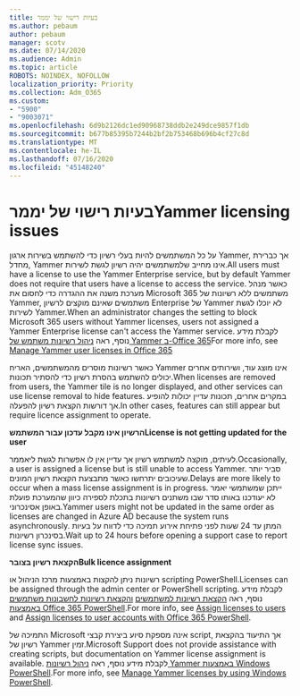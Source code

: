 ```yaml
---
title: בעיות רישוי של יממר
ms.author: pebaum
author: pebaum
manager: scotv
ms.date: 07/14/2020
ms.audience: Admin
ms.topic: article
ROBOTS: NOINDEX, NOFOLLOW
localization_priority: Priority
ms.collection: Adm_O365
ms.custom:
- "5900"
- "9003071"
ms.openlocfilehash: 6d9b2126dc1ed90968738ddb2e249dce9857f1db
ms.sourcegitcommit: b677b85395b7244b2bf2b753468b696b4cf27c8d
ms.translationtype: MT
ms.contentlocale: he-IL
ms.lasthandoff: 07/16/2020
ms.locfileid: "45148240"
---
```

# <a name="yammer-licensing-issues"></a><span data-ttu-id="60d7c-102">בעיות רישוי של יממר</span><span class="sxs-lookup"><span data-stu-id="60d7c-102">Yammer licensing issues</span></span>

<span data-ttu-id="60d7c-103">על כל המשתמשים להיות בעלי רשיון כדי להשתמש בשירות ארגון Yammer, אך כברירת מחדל, Yammer אינו מחייב שלמשתמשים יהיה רשיון לגשת לשירות.</span><span class="sxs-lookup"><span data-stu-id="60d7c-103">All users must have a license to use the Yammer Enterprise service, but by default Yammer does not require that users have a license to access the service.</span></span> <span data-ttu-id="60d7c-104">כאשר מנהל מערכת משנה את ההגדרה כדי לחסום את Microsoft 365 משתמשים ללא רשיונות של Yammer, משתמשים שאינם מוקצים לרשיון Enterprise של Yammer לא יוכלו לגשת לשירות Yammer.</span><span class="sxs-lookup"><span data-stu-id="60d7c-104">When an administrator changes the setting to block Microsoft 365 users without Yammer licenses, users not assigned a Yammer Enterprise license can't access the Yammer service.</span></span> <span data-ttu-id="60d7c-105">לקבלת מידע נוסף, ראה [ניהול רשיונות משתמש של Yammer ב-Office 365](https://docs.microsoft.com/yammer/manage-yammer-users/manage-yammer-licenses-in-office-365)</span><span class="sxs-lookup"><span data-stu-id="60d7c-105">For more info, see [Manage Yammer user licenses in Office 365](https://docs.microsoft.com/yammer/manage-yammer-users/manage-yammer-licenses-in-office-365)</span></span> 

<span data-ttu-id="60d7c-106">כאשר רשיונות מוסרים מהמשתמשים, האריח Yammer אינו מוצג עוד, ושירותים אחרים יכולים להשתמש בהסרת רשיון כדי להסתיר תכונות.</span><span class="sxs-lookup"><span data-stu-id="60d7c-106">When licenses are removed from users, the Yammer tile is no longer displayed, and other services can use license removal to hide features.</span></span> <span data-ttu-id="60d7c-107">במקרים אחרים, תכונות עדיין יכולות להופיע אך דורשות הקצאת רשיון להפעלה.</span><span class="sxs-lookup"><span data-stu-id="60d7c-107">In other cases, features can still appear but require licence assignment to operate.</span></span>  

<span data-ttu-id="60d7c-108">**הרשיון אינו מקבל עדכון עבור המשתמש**</span><span class="sxs-lookup"><span data-stu-id="60d7c-108">**License is not getting updated for the user**</span></span>  

<span data-ttu-id="60d7c-109">לעיתים, מוקצה למשתמש רשיון אך עדיין אין לו אפשרות לגשת ליאממר.</span><span class="sxs-lookup"><span data-stu-id="60d7c-109">Occasionally, a user is assigned a license but is still unable to access Yammer.</span></span> <span data-ttu-id="60d7c-110">סביר יותר שעיכובים יתרחשו כאשר מתבצעת הקצאת רשיון המונים.</span><span class="sxs-lookup"><span data-stu-id="60d7c-110">Delays are more likely to occur when a mass license assignment is in progress.</span></span> <span data-ttu-id="60d7c-111">ייתכן שמשתמשי יאמר לא יעודכנו באותו סדר שבו משתנים רשיונות בתכלת לספירה כיוון שהמערכת פועלת באופן אסינכרוני.</span><span class="sxs-lookup"><span data-stu-id="60d7c-111">Yammer users might not be updated in the same order as licenses are changed in Azure AD because the system runs asynchronously.</span></span> <span data-ttu-id="60d7c-112">המתן עד 24 שעות לפני פתיחת אירוע תמיכה כדי לדווח על בעיות בסינכרון רשיונות.</span><span class="sxs-lookup"><span data-stu-id="60d7c-112">Wait up to 24 hours before opening a support case to report license sync issues.</span></span>  

<span data-ttu-id="60d7c-113">**הקצאת רשיון בצובר**</span><span class="sxs-lookup"><span data-stu-id="60d7c-113">**Bulk licence assignment**</span></span>  

<span data-ttu-id="60d7c-114">רשיונות ניתן להקצות באמצעות מרכז הניהול או scripting PowerShell.</span><span class="sxs-lookup"><span data-stu-id="60d7c-114">Licenses can be assigned through the admin center or PowerShell scripting.</span></span> <span data-ttu-id="60d7c-115">לקבלת מידע נוסף, ראה [הקצאת רשיונות למשתמשים](https://docs.microsoft.com/microsoft-365/admin/manage/assign-licenses-to-users) [והקצאת רשיונות לחשבונות משתמשים באמצעות Office 365 PowerShell](https://docs.microsoft.com/office365/enterprise/powershell/assign-licenses-to-user-accounts-with-office-365-powershell).</span><span class="sxs-lookup"><span data-stu-id="60d7c-115">For more info, see [Assign licenses to users](https://docs.microsoft.com/microsoft-365/admin/manage/assign-licenses-to-users) and [Assign licenses to user accounts with Office 365 PowerShell](https://docs.microsoft.com/office365/enterprise/powershell/assign-licenses-to-user-accounts-with-office-365-powershell).</span></span> 

<span data-ttu-id="60d7c-116">התמיכה של Microsoft אינה מספקת סיוע ביצירת קבצי script, אך התיעוד בהקצאת רשיון של Yammer זמין.</span><span class="sxs-lookup"><span data-stu-id="60d7c-116">Microsoft Support does not provide assistance with creating scripts, but documentation on Yammer license assignment is available.</span></span> <span data-ttu-id="60d7c-117">לקבלת מידע נוסף, ראה [ניהול רשיונות Yammer באמצעות Windows PowerShell](https://docs.microsoft.com/yammer/manage-yammer-users/manage-yammer-licenses-in-office-365#manage-yammer-licenses-by-using-windows-powershell).</span><span class="sxs-lookup"><span data-stu-id="60d7c-117">For more info, see [Manage Yammer licenses by using Windows PowerShell](https://docs.microsoft.com/yammer/manage-yammer-users/manage-yammer-licenses-in-office-365#manage-yammer-licenses-by-using-windows-powershell).</span></span>